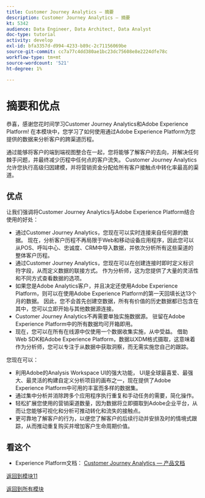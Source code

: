 ```yaml
---
title: Customer Journey Analytics — 摘要
description: Customer Journey Analytics — 摘要
kt: 5342
audience: Data Engineer, Data Architect, Data Analyst
doc-type: tutorial
activity: develop
exl-id: bfa3357d-d994-4233-b89c-2c71156069be
source-git-commit: cc7a77c4dd380ae1bc23dc75608e8e2224dfe78c
workflow-type: tm+mt
source-wordcount: '521'
ht-degree: 1%

---
```


# 摘要和优点

恭喜，感谢您花时间学习Customer Journey Analytics和Adobe Experience Platform!
在本模块中，您学习了如何使用通过Adobe Experience Platform为您提供的数据来分析客户的跨渠道历程。

通过能够将客户的端到端视图整合在一起，您将能够了解客户的去向，并解决任何棘手问题，并最终减少历程中任何点的客户流失。
Customer Journey Analytics允许您执行高级归因建模，并将营销资金分配给所有客户接触点中转化率最高的渠道。

## 优点

让我们强调将Customer Journey Analytics与Adobe Experience Platform结合使用的好处：

- 通过Customer Journey Analytics，您现在可以实时连接来自任何源的数据。 现在，分析客户历程不再局限于Web和移动设备应用程序，因此您可以从POS、呼叫中心、忠诚度、CRM中导入数据，并依次分析所有这些渠道的整体客户历程。
- 通过Customer Journey Analytics，您现在可以在创建连接时即时定义标识符字段，从而定义数据的联接方式。 作为分析师，这为您提供了大量的灵活性和不同方式查看数据的选项。
- 如果您是Adobe Analytics客户，并且决定还使用Adobe Experience Platform，则可以在使用Adobe Experience Platform的第一天回填长达13个月的数据。 因此，您不会首先创建空数据，所有有价值的历史数据都已包含在其中，您可以立即开始与其他数据源连接。
- Customer Journey Analytics不再需要单独实施数据源。 驻留在Adobe Experience Platform中的所有数据均可开箱即用。
- 现在，您可以在所有在线源中仅使用一个数据收集实施，从中受益。 借助Web SDK和Adobe Experience Platform，数据以XDM格式摄取，这意味着作为分析师，您可以专注于从数据中获取洞察，而无需实施您自己的跟踪。

您现在可以：

- 利用Adobe的Analysis Workspace UI的强大功能， UI是全球最喜爱、最强大、最灵活的构建自定义分析项目的画布之一，现在提供了Adobe Experience Platform中可用的丰富而多样的数据集。
- 通过集中分析并消除跨多个应用程序执行重复和手动任务的需要，简化操作。
- 轻松扩展您使用的营销渠道数量，因为数据将立即摄取到Adobe企业平台，从而让您能够可视化和分析可推动转化和流失的接触点。
- 更可靠地了解客户的行为，以便您了解客户的后续行动并安排及时的情境式跟踪，从而推动重复购买并增加客户生命周期价值。

## 看这个

- Experience Platform文档： [Customer Journey Analytics — 产品文档](https://experienceleague.adobe.com/docs/analytics-platform/using/cja-landing.html)

[返回到模块11](./customer-journey-analytics-build-a-dashboard.md)

[返回到所有模块](../../overview.md)
